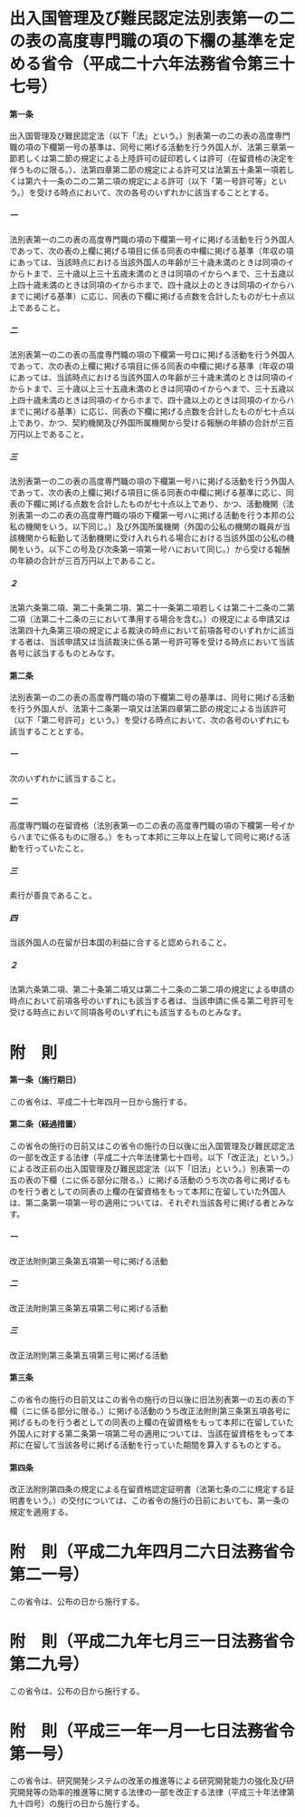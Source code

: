 # 出入国管理及び難民認定法別表第一の二の表の高度専門職の項の下欄の基準を定める省令（平成二十六年法務省令第三十七号）
#### 第一条
出入国管理及び難民認定法（以下「法」という。）別表第一の二の表の高度専門職の項の下欄第一号の基準は、同号に掲げる活動を行う外国人が、法第三章第一節若しくは第二節の規定による上陸許可の証印若しくは許可（在留資格の決定を伴うものに限る。）、法第四章第二節の規定による許可又は法第五十条第一項若しくは第六十一条の二の二第二項の規定による許可（以下「第一号許可等」という。）を受ける時点において、次の各号のいずれかに該当することとする。
##### 一
法別表第一の二の表の高度専門職の項の下欄第一号イに掲げる活動を行う外国人であって、次の表の上欄に掲げる項目に係る同表の中欄に掲げる基準（年収の項にあっては、当該時点における当該外国人の年齢が三十歳未満のときは同項のイからトまで、三十歳以上三十五歳未満のときは同項のイからヘまで、三十五歳以上四十歳未満のときは同項のイからホまで、四十歳以上のときは同項のイからハまでに掲げる基準）に応じ、同表の下欄に掲げる点数を合計したものが七十点以上であること。
##### 二
法別表第一の二の表の高度専門職の項の下欄第一号ロに掲げる活動を行う外国人であって、次の表の上欄に掲げる項目に係る同表の中欄に掲げる基準（年収の項にあっては、当該時点における当該外国人の年齢が三十歳未満のときは同項のイからトまで、三十歳以上三十五歳未満のときは同項のイからヘまで、三十五歳以上四十歳未満のときは同項のイからホまで、四十歳以上のときは同項のイからハまでに掲げる基準）に応じ、同表の下欄に掲げる点数を合計したものが七十点以上であり、かつ、契約機関及び外国所属機関から受ける報酬の年額の合計が三百万円以上であること。
##### 三
法別表第一の二の表の高度専門職の項の下欄第一号ハに掲げる活動を行う外国人であって、次の表の上欄に掲げる項目に係る同表の中欄に掲げる基準に応じ、同表の下欄に掲げる点数を合計したものが七十点以上であり、かつ、活動機関（法別表第一の二の表の高度専門職の項の下欄第一号ハに掲げる活動を行う本邦の公私の機関をいう。以下同じ。）及び外国所属機関（外国の公私の機関の職員が当該機関から転勤して活動機関に受け入れられる場合における当該外国の公私の機関をいう。以下この号及び次条第一項第一号ハにおいて同じ。）から受ける報酬の年額の合計が三百万円以上であること。
##### ２
法第六条第二項、第二十条第二項、第二十一条第二項若しくは第二十二条の二第二項（法第二十二条の三において準用する場合を含む。）の規定による申請又は法第四十九条第三項の規定による裁決の時点において前項各号のいずれかに該当する者は、当該申請又は当該裁決に係る第一号許可等を受ける時点において当該各号に該当するものとみなす。
#### 第二条
法別表第一の二の表の高度専門職の項の下欄第二号の基準は、同号に掲げる活動を行う外国人が、法第十二条第一項又は法第四章第二節の規定による当該許可（以下「第二号許可」という。）を受ける時点において、次の各号のいずれにも該当することとする。
##### 一
次のいずれかに該当すること。
##### 二
高度専門職の在留資格（法別表第一の二の表の高度専門職の項の下欄第一号イからハまでに係るものに限る。）をもって本邦に三年以上在留して同号に掲げる活動を行っていたこと。
##### 三
素行が善良であること。
##### 四
当該外国人の在留が日本国の利益に合すると認められること。
##### ２
法第六条第二項、第二十条第二項又は第二十二条の二第二項の規定による申請の時点において前項各号のいずれにも該当する者は、当該申請に係る第二号許可を受ける時点において同項各号のいずれにも該当するものとみなす。
# 附　則
#### 第一条（施行期日）
この省令は、平成二十七年四月一日から施行する。
#### 第二条（経過措置）
この省令の施行の日前又はこの省令の施行の日以後に出入国管理及び難民認定法の一部を改正する法律（平成二十六年法律第七十四号。以下「改正法」という。）による改正前の出入国管理及び難民認定法（以下「旧法」という。）別表第一の五の表の下欄（ニに係る部分に限る。）に掲げる活動のうち次の各号に掲げるものを行う者としての同表の上欄の在留資格をもって本邦に在留していた外国人は、第二条第一項第一号の適用については、それぞれ当該各号に掲げる者とみなす。
##### 一
改正法附則第三条第五項第一号に掲げる活動
##### 二
改正法附則第三条第五項第二号に掲げる活動
##### 三
改正法附則第三条第五項第三号に掲げる活動
#### 第三条
この省令の施行の日前又はこの省令の施行の日以後に旧法別表第一の五の表の下欄（ニに係る部分に限る。）に掲げる活動のうち改正法附則第三条第五項各号に掲げるものを行う者としての同表の上欄の在留資格をもって本邦に在留していた外国人に対する第二条第一項第二号の適用については、当該在留資格をもって本邦に在留して当該各号に掲げる活動を行っていた期間を算入するものとする。
#### 第四条
改正法附則第四条の規定による在留資格認定証明書（法第七条の二に規定する証明書をいう。）の交付については、この省令の施行の日前においても、第一条の規定を適用する。
# 附　則（平成二九年四月二六日法務省令第二一号）
この省令は、公布の日から施行する。
# 附　則（平成二九年七月三一日法務省令第二九号）
この省令は、公布の日から施行する。
# 附　則（平成三一年一月一七日法務省令第一号）
この省令は、研究開発システムの改革の推進等による研究開発能力の強化及び研究開発等の効率的推進等に関する法律の一部を改正する法律（平成三十年法律第九十四号）の施行の日から施行する。
